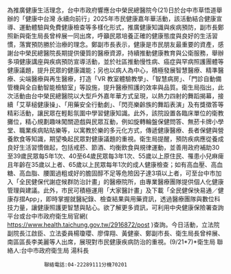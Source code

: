為推廣健康生活理念，台中市政府響應台中榮民總醫院今(21)日於台中市草悟道舉辦的「健康中台灣 永續向前行」2025年市民健康嘉年華活動，該活動結合健康宣導、運動體驗與免費健康檢查等多樣化形式，推廣健康知識與疾病預防，副市長鄭照新與衛生局長曾梓展一同出席，呼籲民眾培養正確的健康態度與良好的生活習慣，落實預防勝於治療的理念。鄭副市長表示，健康是市民朋友最重要的資產，感謝台中榮民總醫院長期提供優質的醫療資源，持續推動健康教育與公衛服務，舉辦多項健康講座與疾病預防宣導活動，並於社區推動慢性病、癌症與罕病照護團體等健康議題，提升民眾的健康識能；另也以病人為中心，積極發展智慧醫療、精準醫療、尖端醫療與再生醫療，打造「VR 教室體驗教學」、「智慧病房」、「門診自動備管機與全自動智能檢驗室」等設施，提升醫療照護的效率與品質。衛生局指出，此次活動由台中榮民總醫院以大型戶外嘉年華方式呈現，以熱力四射的舞蹈揭幕，接續「艾草槌健康操」、「用藥安全行動劇」、「閃亮樂齡族的舞蹈表演」及有獎徵答等精彩活動，讓民眾在輕鬆氛圍中學習健康知識。此外，該院設置各臨床單位的衛教攤位，精心規劃趣味闖關遊戲與民眾互動，例如旋轉輪盤保健問答、無菸卡牌小學堂、職業疾病貼貼樂等，以寓教於樂的多元化方式，傳遞健康醫療、長者保健與營養飲食等知識，期望喚起民眾對健康議題的重視。衛生局提醒，預防疾病應從養成良好生活習慣做起，包括戒菸、節酒、均衡飲食與規律運動，並善用政府補助30至39歲民眾每5年1次、40至64歲民眾每3年1次、55歲以上原住民、罹患小兒麻痺且年齡在35歲以上者、65歲以上民眾每年1次的成人健康檢查；如有高血壓、高血糖、高血脂、腰圍過粗或好的膽固醇不足等危險因子達3項以上者，可至台中市加入「全民健保代謝症候群防治計畫」的醫療院所，由專業醫療團隊提供個人化健康管理與建議。此外，市民可積極運用「大家醫計畫」及下載「全民健保快易通／健康存摺App」，即時掌握就醫紀錄、檢查結果與用藥資訊，透過醫療團隊與數位科技力量，讓健康照護更智慧與貼心。欲了解更多資訊，可利用中央健康保險署查詢平台或台中市政府衛生局官網( https://www.health.taichung.gov.tw/2916872/post )查詢。今日活動，立法院副院長江啟臣、立法委員楊瓊瓔、廖偉翔、黃健豪、鄭副市長、衛生局長曾梓展、南區區長李美麗等人出席，展現對市民健康疾病防治的重視。(9/21*7)*衛生局
                聯絡人:台中市政府衛生局 湯科長
            
                聯絡電話:04-22289111分機70201
            